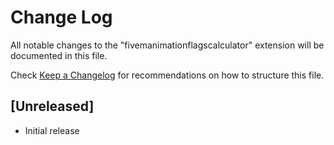 # Change Log

All notable changes to the "fivemanimationflagscalculator" extension will be documented in this file.

Check [Keep a Changelog](http://keepachangelog.com/) for recommendations on how to structure this file.

## [Unreleased]

- Initial release
